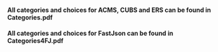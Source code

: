 #### All categories and choices for ACMS, CUBS and ERS can be found in Categories.pdf
#### All categories and choices for FastJson can be found in Categories4FJ.pdf
